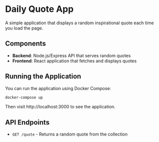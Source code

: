 # Daily Quote App

A simple application that displays a random inspirational quote each time you load the page.

## Components

- **Backend**: Node.js/Express API that serves random quotes
- **Frontend**: React application that fetches and displays quotes

## Running the Application

You can run the application using Docker Compose:

```bash
docker-compose up
```

Then visit http://localhost:3000 to see the application.

## API Endpoints

- `GET /quote` - Returns a random quote from the collection